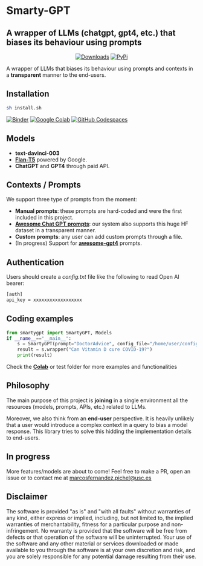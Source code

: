 # Smarty-GPT
## A wrapper of LLMs (chatgpt, gpt4, etc.) that biases its behaviour using prompts

<p align="center">
    <a href="https://pepy.tech/project/smarty-gpt/"><img alt="Downloads" src="https://img.shields.io/badge/dynamic/json?style=flat-square&maxAge=3600&label=downloads&query=$.total_downloads&url=https://api.pepy.tech/api/projects/smarty-gpt"></a>
    <a href="https://pypi.python.org/pypi/smarty-gpt/"><img alt="PyPi" src="https://img.shields.io/pypi/v/smarty-gpt.svg?style=flat-square"></a>
</p>

A wrapper of LLMs that biases its behaviour using prompts and contexts in a **transparent** manner to the end-users.

## Installation 

```bash
sh install.sh
```
[![Binder](https://mybinder.org/badge_logo.svg)](https://mybinder.org/v2/gh/citiususc/Smarty-GPT/HEAD?labpath=Demo.ipynb) [![Google Colab](https://colab.research.google.com/assets/colab-badge.svg)](https://colab.research.google.com/github/citiususc/Smarty-GPT/blob/master/Demo.ipynb) [![GitHub Codespaces](https://github.com/codespaces/badge.svg)](https://github.com/codespaces/new?hide_repo_select=true&ref=main&repo=citiususc/Smarty-GPT&machine=basicLinux32gb&location=WestEurope)

## Models

- **text-davinci-003**
- [**Flan-T5**](https://huggingface.co/google/flan-t5-small) powered by Google.
- **ChatGPT** and **GPT4** through paid API.

## Contexts / Prompts

We support three type of prompts from the moment:

- **Manual prompts**: these prompts are hard-coded and were the first included in this project.
- [**Awesome Chat GPT prompts**](https://github.com/f/awesome-chatgpt-prompts): our system also supports this huge HF dataset in a transparent manner.
- **Custom prompts**: any user can add custom prompts through a file.
- (In progress) Support for [**awesome-gpt4**](https://github.com/radi-cho/awesome-gpt4) prompts.


## Authentication

Users should create a *config.txt* file like the following to read Open AI bearer:

```txt
[auth]
api_key = xxxxxxxxxxxxxxxxxx
```

## Coding examples

```python
from smartygpt import SmartyGPT, Models
if __name__=="__main__":
    s = SmartyGPT(prompt="DoctorAdvice", config_file="/home/user/config.txt") 
    result = s.wrapper("Can Vitamin D cure COVID-19?")
    print(result)
```

Check the [**Colab**](https://colab.research.google.com/github/citiususc/Smarty-GPT/blob/master/Demo.ipynb) or test folder for more examples and functionalities

## Philosophy

The main purpose of this project is **joining** in a single environment all the resources (models, prompts, APIs, etc.) related to LLMs. 

Moreover, we also think from an **end-user** perspective. It is heavily unlikely that a user would introduce a complex context in a query to bias a model response. This library tries to solve this hidding the implementation details to end-users.

## In progress

More features/models are about to come! Feel free to make a PR, open an issue or to contact me at marcosfernandez.pichel@usc.es

## Disclaimer 

The software is provided "as is" and "with all faults" without warranties of any kind, either express or implied, including, but not limited to, the implied warranties of merchantability, fitness for a particular purpose and non-infringement. No warranty is provided that the software will be free from defects or that operation of the software will be uninterrupted. Your use of the software and any other material or services downloaded or made available to you through the software is at your own discretion and risk, and you are solely responsible for any potential damage resulting from their use.
